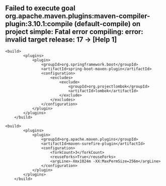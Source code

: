 ## Failed to execute goal org.apache.maven.plugins:maven-compiler-plugin:3.10.1:compile (default-compile) on project simple: Fatal error compiling: error: invalid target release: 17 -> [Help 1]
```
<build>
		<plugins>
			<plugin>
				<groupId>org.springframework.boot</groupId>
				<artifactId>spring-boot-maven-plugin</artifactId>
				<configuration>
					<excludes>
						<exclude>
							<groupId>org.projectlombok</groupId>
							<artifactId>lombok</artifactId>
						</exclude>
					</excludes>
				</configuration>
			</plugin>
		</plugins>
	</build>

```
```
<build>
		<plugins>
			<plugin>
				<groupId>org.apache.maven.plugins</groupId>
				<artifactId>maven-surefire-plugin</artifactId>
				<configuration>
					<forkCount>3</forkCount>
					<reuseForks>True</reuseForks>
					<argLine>-Xmx1024m -XX:MaxPermSize=256m</argLine>
				</configuration>
			</plugin>
		</plugins>
	</build>

```
